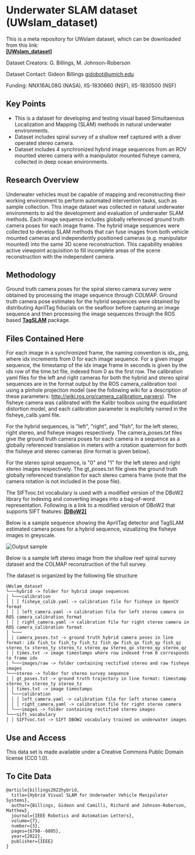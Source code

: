 # Underwater SLAM dataset (UWslam_dataset)

This is a meta repository for UWslam dataset, which can be downloaded from this link:  
[**[UWslam_dataset]**](https://deepblue.lib.umich.edu/data/concern/data_sets/rj430494s?locale=en#read_me_display)

Dataset Creators: G. Billings, M. Johnson-Roberson

Dataset Contact: Gideon Billings gidobot@umich.edu

Funding: NNX16AL08G (NASA), IIS-1830660 (NSF), IIS-1830500 (NSF)

## Key Points

- This is a dataset for developing and testing visual based Simultaenous Localization and Mapping (SLAM) methods in natural underwater environments.
- Dataset includes spiral survey of a shallow reef captured with a diver operated stereo camera.
- Dataset includes 4 synchronized hybrid image sequences from an ROV mounted stereo camera with a manipulator mounted fisheye camera, collected in deep ocean environments.

## Research Overview

Underwater vehicles must be capable of mapping and reconstructing their working environment to perform automated intervention tasks, such as sample collection. This image dataset was collected in natural underwater environments to aid the development and evaluation of underwater SLAM methods. Each image sequence includes globally referenced ground truth camera poses for each image frame. The hybrid image sequences were collected to develop SLAM methods that can fuse images from both vehicle mounted cameras and independently positioned cameras (e.g. manipulator mounted) into the same 3D scene reconstruction. This capability enables active viewpoint acquisition to fill incomplete areas of the scene reconstruction with the independent camera.

## Methodology

Ground truth camera poses for the spiral stereo camera survey were obtained by processing the image sequence through COLMAP. Ground truth camera pose estimates for the hybrid sequences were obtained by distributing AprilTag fiducials on the seafloor before capturing an image sequence and then processing the image sequences through the ROS based [**TagSLAM**](https://berndpfrommer.github.io/tagslam_web/) package.

## Files Contained Here

For each image in a synchronized frame, the naming convention is idx_.png, where idx increments from 0 for each image sequence. For a given image sequence, the timestamp of the idx image frame in seconds is given by the idx row of the time.txt file, indexed from 0 as the first row. The calibration yaml files for the left and right cameras for both the hybrid and stereo spiral sequences are in the format output by the ROS camera_calibration tool using a pinhole projection model (see the following wiki for a description of these parameters: http://wiki.ros.org/camera_calibration_parsers). The fisheye camera was calibrated with the Kalibr toolbox using the equidistant distortion model, and each calibration parameter is explicitely named in the fisheye_calib.yaml file.

For the hybrid sequences, is "left", "right", and "fish", for the left stereo, right stereo, and fisheye images respectively. The camera_poses.txt files give the ground truth camera poses for each camera in a sequence as a globally referenced translation in meters with a rotation quaternion for both the fisheye and stereo cameras (line format is given below).

For the stereo spiral sequence, is "0" and "1" for the left stereo and right stereo images respectively. The gt_poses.txt file gives the ground truth globally referenced translation for each stereo camera frame (note that the camera rotation is not included in the pose file).

The SIFTvoc.txt vocabulary is used with a modified version of the DBoW2 library for indexing and converting images into a bag-of-word representation. Following is a link to a modified version of DBoW2 that supports SIFT features:
[**[DBoW2]**](https://github.com/gidobot/DBoW2)

Below is a sample sequence showing the AprilTag detector and TagSLAM estimated camera poses for a hybrid sequence, vizualizing the fisheye images in greyscale.

![Output sample](https://github.com/gidobot/gifs/raw/master/VisPose_AprilSLAM.gif)

Below is a sample left stereo image from the shallow reef spiral survey dataset and the COLMAP reconstruction of the full survey.


The dataset is organized by the following file structure
```
UWslam_dataset
└───hybrid -> folder for hybrid image sequences
│ └───calibration
│ │ │ fisheye_calib.yaml -> calibration file for fisheye in OpenCV format
│ │ │ left_camera.yaml -> calibration file for left stereo camera in ROS camera_calibration format
│ │ │ right_camera.yaml -> calibration file for right stereo camera in ROS camera_calibration format
│ └───
│ │ camera_poses.txt -> ground truth hybrid camera poses in line format: idx fish_tx fish_ty fish_tz fish_qw fish_qx fish_qy fish_qz stereo_tx stereo_ty stereo_tz stereo_qw stereo_qx stereo_qy stereo_qz
│ │ times.txt -> image timestamps where row indexed from 0 corresponds to frame idx
│ └───images/raw -> folder containing rectified stereo and raw fisheye images
└───stereo -> folder for stereo survey sequence
│ │ gt_poses.txt -> ground truth trajectory in line format: timestamp stereo_tx stereo_ty stereo_tz
│ │ times.txt -> image timestamps
│ └───calibration
│ │ │ left_camera.yaml -> calibration file for left stereo camera
│ │ │ right_camera.yaml -> calibration file for right stereo camera
│ └───images -> folder containing rectified stereo images
└───sift_vocabulary
│ │ SIFTvoc.txt -> SIFT DBOW2 vocabulary trained on underwater images
```
## Use and Access
This data set is made available under a Creative Commons Public Domain license (CC0 1.0).

## To Cite Data
```
@article{billings2022hybrid,
  title={Hybrid Visual SLAM for Underwater Vehicle Manipulator Systems},
  author={Billings, Gideon and Camilli, Richard and Johnson-Roberson, Matthew},
  journal={IEEE Robotics and Automation Letters},
  volume={7},
  number={3},
  pages={6798--6805},
  year={2022},
  publisher={IEEE}
}
```
